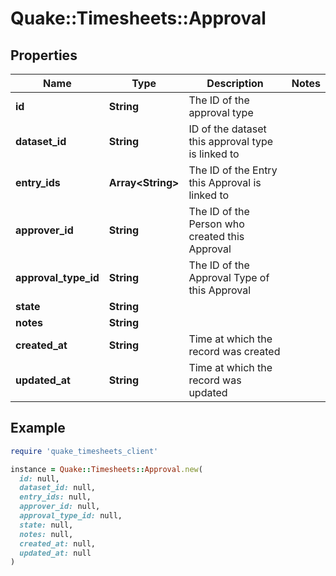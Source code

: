 # Quake::Timesheets::Approval

## Properties

| Name | Type | Description | Notes |
| ---- | ---- | ----------- | ----- |
| **id** | **String** | The ID of the approval type |  |
| **dataset_id** | **String** | ID of the dataset this approval type is linked to |  |
| **entry_ids** | **Array&lt;String&gt;** | The ID of the Entry this Approval is linked to |  |
| **approver_id** | **String** | The ID of the Person who created this Approval |  |
| **approval_type_id** | **String** | The ID of the Approval Type of this Approval |  |
| **state** | **String** |  |  |
| **notes** | **String** |  |  |
| **created_at** | **String** | Time at which the record was created |  |
| **updated_at** | **String** | Time at which the record was updated |  |

## Example

```ruby
require 'quake_timesheets_client'

instance = Quake::Timesheets::Approval.new(
  id: null,
  dataset_id: null,
  entry_ids: null,
  approver_id: null,
  approval_type_id: null,
  state: null,
  notes: null,
  created_at: null,
  updated_at: null
)
```

